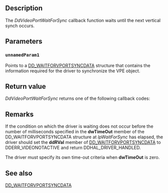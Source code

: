 ## Description

The *DdVideoPortWaitForSync* callback function waits until the next vertical synch occurs.

## Parameters

### `unnamedParam1`

Points to a [DD_WAITFORVPORTSYNCDATA](https://learn.microsoft.com/windows/desktop/api/ddrawint/ns-ddrawint-dd_waitforvportsyncdata) structure that contains the information required for the driver to synchronize the VPE object.

## Return value

*DdVideoPortWaitForSync* returns one of the following callback codes:

## Remarks

If the condition on which the driver is waiting does not occur before the number of milliseconds specified in the **dwTimeOut** member of the DD_WAITFORVPORTSYNCDATA structure at *lpWaitForSync* has elapsed, the driver should set the **ddRVal** member of [DD_WAITFORVPORTSYNCDATA](https://learn.microsoft.com/windows/desktop/api/ddrawint/ns-ddrawint-dd_waitforvportsyncdata) to DDERR_VIDEONOTACTIVE and return DDHAL_DRIVER_HANDLED.

The driver must specify its own time-out criteria when **dwTimeOut** is zero.

## See also

[DD_WAITFORVPORTSYNCDATA](https://learn.microsoft.com/windows/desktop/api/ddrawint/ns-ddrawint-dd_waitforvportsyncdata)